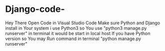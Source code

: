 # Django-code-
Hey There Open Code in Visual Studio Code Make sure Python and Django install in Your system i use Python3 so You use "python3 manage.py runserver" in terminal it would be start in local host 
If you have Python version so You may Run command in terminal "python manage.py runserver"
